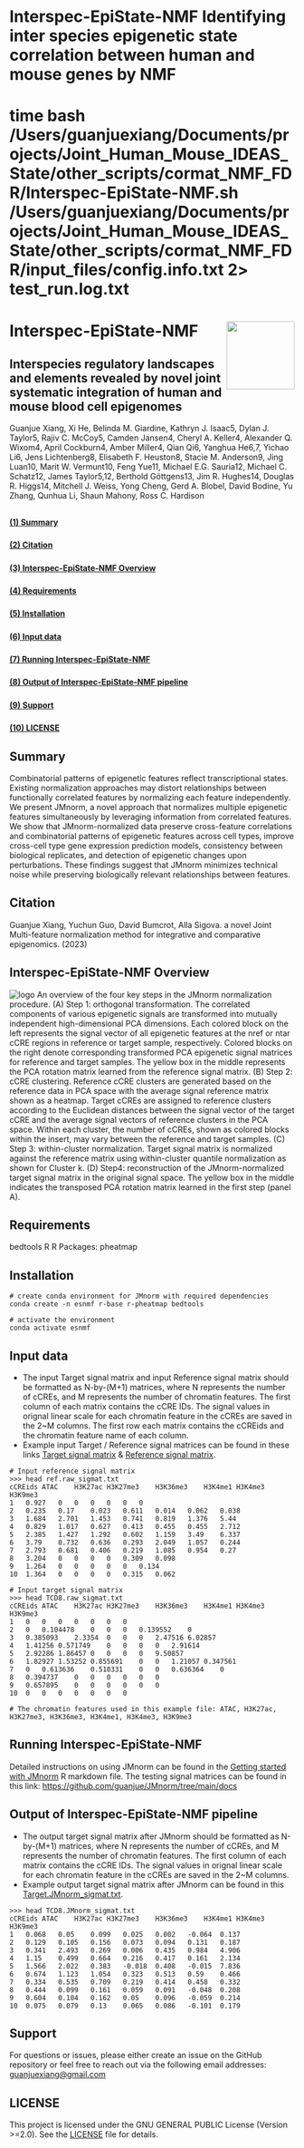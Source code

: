 # Interspec-EpiState-NMF Identifying inter species epigenetic state correlation between human and mouse genes by NMF

# time bash /Users/guanjuexiang/Documents/projects/Joint_Human_Mouse_IDEAS_State/other_scripts/cormat_NMF_FDR/Interspec-EpiState-NMF.sh /Users/guanjuexiang/Documents/projects/Joint_Human_Mouse_IDEAS_State/other_scripts/cormat_NMF_FDR/input_files/config.info.txt 2> test_run.log.txt


# Interspec-EpiState-NMF      <img src="https://raw.githubusercontent.com/guanjue/JMnorm/main/Figs/CAMP4.svg" align="right" width="120"/>

## Interspecies regulatory landscapes and elements revealed by novel joint systematic integration of human and mouse blood cell epigenomes
Guanjue Xiang, Xi He, Belinda M. Giardine, Kathryn J. Isaac5, Dylan J. Taylor5, Rajiv C. McCoy5, Camden Jansen4, Cheryl A. Keller4, Alexander Q. Wixom4, April Cockburn4, Amber Miller4, Qian Qi6, Yanghua He6,7, Yichao Li6, Jens Lichtenberg8, Elisabeth F. Heuston8, Stacie M. Anderson9, Jing Luan10, Marit W. Vermunt10, Feng Yue11, Michael E.G. Sauria12, Michael C. Schatz12, James Taylor5,12, Berthold Göttgens13, Jim R. Hughes14, Douglas R. Higgs14, Mitchell J. Weiss, Yong Cheng, Gerd A. Blobel, David Bodine, Yu Zhang, Qunhua Li, Shaun Mahony, Ross C. Hardison

##
**[(1) Summary](#Summary)**<br>
#####
**[(2) Citation](#Citation)**<br>
#####
**[(3) Interspec-EpiState-NMF Overview](#Interspec-EpiState-NMF-Overview)**<br>
#####
**[(4) Requirements](#Requirements)**<br>
#####
**[(5) Installation](#Installation)**<br>
#####
**[(6) Input data](#Input-data)**<br>
#####
**[(7) Running Interspec-EpiState-NMF](#Running-Interspec-EpiState-NMF)**<br>
#####
**[(8) Output of Interspec-EpiState-NMF pipeline](#Output-of-Interspec-EpiState-NMF-pipeline)**<br>
#####
**[(9) Support](#Support)**<br>
#####
**[(10) LICENSE](#LICENSE)**<br>
#####

## Summary
Combinatorial patterns of epigenetic features reflect transcriptional states. Existing normalization approaches may distort relationships between functionally correlated features by normalizing each feature independently. We present JMnorm, a novel approach that normalizes multiple epigenetic features simultaneously by leveraging information from correlated features. We show that JMnorm-normalized data preserve cross-feature correlations and combinatorial patterns of epigenetic features across cell types, improve cross-cell type gene expression prediction models, consistency between biological replicates, and detection of epigenetic changes upon perturbations. These findings suggest that JMnorm minimizes technical noise while preserving biologically relevant relationships between features. 

## Citation
Guanjue Xiang, Yuchun Guo, David Bumcrot, Alla Sigova. a novel Joint Multi-feature normalization method for integrative and comparative epigenomics. (2023)


## Interspec-EpiState-NMF Overview
![logo](https://raw.githubusercontent.com/guanjue/JMnorm/master/Figs/JMnorm.Figures1.png)
An overview of the four key steps in the JMnorm normalization procedure. (A) Step 1: orthogonal transformation. The correlated components of various epigenetic signals are transformed into mutually independent high-dimensional PCA dimensions. Each colored block on the left represents the signal vector of all epigenetic features at the nref or ntar cCRE regions in reference or target sample, respectively. Colored blocks on the right denote corresponding transformed PCA epigenetic signal matrices for reference and target samples. The yellow box in the middle represents the PCA rotation matrix learned from the reference signal matrix. (B) Step 2: cCRE clustering. Reference cCRE clusters are generated based on the reference data in PCA space with the average signal reference matrix shown as a heatmap. Target cCREs are assigned to reference clusters according to the Euclidean distances between the signal vector of the target cCRE and the average signal vectors of reference clusters in the PCA space. Within each cluster, the number of cCREs, shown as colored blocks within the insert, may vary between the reference and target samples. (C) Step 3: within-cluster normalization. Target signal matrix is normalized against the reference matrix using within-cluster quantile normalization as shown for Cluster k. (D) Step4: reconstruction of the JMnorm-normalized target signal matrix in the original signal space. The yellow box in the middle indicates the transposed PCA rotation matrix learned in the first step (panel A).

## Requirements
bedtools
R
R Packages: pheatmap

## Installation 
```
# create conda environment for JMnorm with required dependencies
conda create -n esnmf r-base r-pheatmap bedtools

# activate the environment
conda activate esnmf
```


## Input data
- The input Target signal matrix and input Reference signal matrix should be formatted as N-by-(M+1) matrices, where N represents the number of cCREs, and M represents the number of chromatin features. The first column of each matrix contains the cCRE IDs. The signal values in orignal linear scale for each chromatin feature in the cCREs are saved in the 2~M columns. The first row each matrix contains the cCREids and the chromatin feature name of each column.
- Example input Target / Reference signal matrices can be found in these links [Target signal matrix](https://github.com/guanjue/JMnorm/blob/main/docs/TCD8.JMnorm_sigmat.txt) & [Reference signal matrix](https://github.com/guanjue/JMnorm/blob/main/docs/ref.raw_sigmat.txt).
```
# Input reference signal matrix
>>> head ref.raw_sigmat.txt
cCREids	ATAC	H3K27ac	H3K27me3	H3K36me3	H3K4me1	H3K4me3	H3K9me3
1	0.927	0	0	0	0	0	0
2	0.235	0.17	0.023	0.611	0.014	0.062	0.038
3	1.684	2.701	1.453	0.741	0.819	1.376	5.44
4	0.829	1.017	0.627	0.413	0.455	0.455	2.712
5	2.385	1.427	1.292	0.602	1.159	3.49	6.337
6	3.79	0.732	0.636	0.293	2.049	1.057	0.244
7	2.793	0.681	0.406	0.219	1.085	0.954	0.27
8	3.204	0	0	0	0	0.309	0.098
9	1.264	0	0	0	0	0	0.134
10	1.364	0	0	0	0	0.315	0.062

# Input target signal matrix
>>> head TCD8.raw_sigmat.txt
cCREids	ATAC	H3K27ac	H3K27me3	H3K36me3	H3K4me1	H3K4me3	H3K9me3
1	0	0	0	0	0	0	0
2	0	0.104478	0	0	0	0.139552	0
3	0.385093	2.3354	0	0	0	2.47516	6.02857
4	1.41256	0.571749	0	0	0	0	2.91614
5	2.92286	1.86457	0	0	0	0	9.50857
6	1.82927	1.53252	0.855691	0	0	1.21057	0.347561
7	0	0.613636	0.510331	0	0	0.636364	0
8	0.394737	0	0	0	0	0	0
9	0.657895	0	0	0	0	0	0
10	0	0	0	0	0	0	0

# The chromatin features used in this example file: ATAC, H3K27ac, H3K27me3, H3K36me3, H3K4me1, H3K4me3, H3K9me3

```


## Running Interspec-EpiState-NMF
Detailed instructions on using JMnorm can be found in the [Getting started with JMnorm](https://guanjue.github.io/JMnorm/) R markdown file.
The testing signal matrices can be found in this link: https://github.com/guanjue/JMnorm/tree/main/docs


## Output of Interspec-EpiState-NMF pipeline
- The output target signal matrix after JMnorm should be formatted as N-by-(M+1) matrices, where N represents the number of cCREs, and M represents the number of chromatin features. The first column of each matrix contains the cCRE IDs. The signal values in orignal linear scale for each chromatin feature in the cCREs are saved in the 2~M columns.
- Example output target signal matrix after JMnorm can be found in this [Target.JMnorm_sigmat.txt](https://github.com/guanjue/JMnorm/blob/main/docs/TCD8.JMnorm_sigmat.txt).
```
>>> head TCD8.JMnorm_sigmat.txt
cCREids	ATAC	H3K27ac	H3K27me3	H3K36me3	H3K4me1	H3K4me3	H3K9me3
1	0.068	0.05	0.099	0.025	0.002	-0.064	0.137
2	0.129	0.105	0.156	0.073	0.094	0.131	0.187
3	0.341	2.493	0.269	0.006	0.435	0.984	4.906
4	1.15	0.499	0.664	0.216	0.417	0.161	2.134
5	1.566	2.022	0.383	-0.018	0.408	-0.015	7.836
6	0.674	1.123	1.054	0.323	0.513	0.59	0.466
7	0.334	0.535	0.709	0.219	0.414	0.458	0.332
8	0.444	0.099	0.161	0.059	0.091	-0.048	0.208
9	0.604	0.104	0.162	0.05	0.096	-0.059	0.214
10	0.075	0.079	0.13	0.065	0.086	-0.101	0.179
```

## Support
For questions or issues, please either create an issue on the GitHub repository or feel free to reach out via the following email addresses: guanjuexiang@gmail.com

## LICENSE
This project is licensed under the GNU GENERAL PUBLIC License (Version >=2.0). See the [LICENSE](https://github.com/guanjue/JMnorm/blob/main/LICENSE) file for details.







